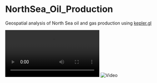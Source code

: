 # NorthSea_Oil_Production
Geospatial analysis of North Sea oil and gas production using [kepler.gl](http://kepler.gl)

<!---![Video](UK_oilprod.mov)--->
![Video](UK_oilprod.mov)
![Video](https://user-images.githubusercontent.com/22675848/40890740-f3ba03d2-677a-11e8-80b0-4a673a930c37.gif)
